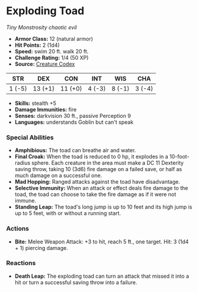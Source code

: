 # Exploding Toad

*Tiny* *Monstrosity* *chaotic evil*

- **Armor Class:** 12 (natural armor)
- **Hit Points:** 2 (1d4)
- **Speed:** swim 20 ft. walk 20 ft.
- **Challenge Rating:** 1/4 (50 XP)
- **Source:** [Creature Codex](https://koboldpress.com/kpstore/product/creature-codex-for-5th-edition-dnd/)

| STR | DEX | CON | INT | WIS | CHA |
| --- | --- | --- | --- | --- | --- |
| 1 (-5) | 13 (+1) | 11 (+0) | 4 (-3) | 8 (-1) | 3 (-4) |

- **Skills:** stealth +5
- **Damage Immunities:** fire
- **Senses:** darkvision 30 ft., passive Perception 9
- **Languages:** understands Goblin but can't speak
### Special Abilities
- **Amphibious:** The toad can breathe air and water.
- **Final Croak:** When the toad is reduced to 0 hp, it explodes in a 10-foot-radius sphere. Each creature in the area must make a DC 11 Dexterity saving throw, taking 10 (3d6) fire damage on a failed save, or half as much damage on a successful one.
- **Mad Hopping:** Ranged attacks against the toad have disadvantage.
- **Selective Immunity:** When an attack or effect deals fire damage to the toad, the toad can choose to take the fire damage as if it were not immune.
- **Standing Leap:** The toad's long jump is up to 10 feet and its high jump is up to 5 feet, with or without a running start.
### Actions
- **Bite:** Melee Weapon Attack: +3 to hit, reach 5 ft., one target. Hit: 3 (1d4 + 1) piercing damage.
### Reactions
- **Death Leap:** The exploding toad can turn an attack that missed it into a hit or turn a successful saving throw into a failure.

